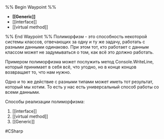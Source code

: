 %% Begin Waypoint %%
- **[[Generic]]**
- [[interface]]
- [[virtual method]]

%% End Waypoint %%
Полиморфизм - это способность некоторой системы классов, отвечающих за одну и ту же задачу, работать с разными данными одинаково. При этом тот, кто работает с данным классом может не задумываться о том, как всё это должно работать.

Примером полиморфизма может послужить метод Console.WriteLine, который принимает в себя всё, что угодно, но в конце концов возвращает то, что нам нужно.

Одно и то же действие с разными типами может иметь тот результат, который мы хотим. То есть у нас есть универсальный способ работы со всеми данными.

Способы реализации полиморфизма:
1. [[interface]]
2. [[virtual method]]
3. [[Generic]]

#CSharp 